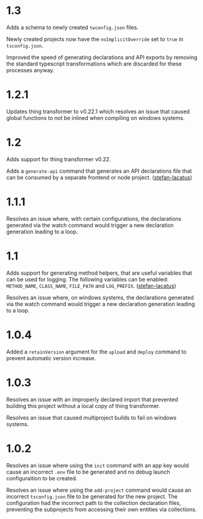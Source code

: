 # 1.3

Adds a schema to newly created `twconfig.json` files.

Newly created projects now have the `noImplicitOverride` set to `true` in `tsconfig.json`.

Improved the speed of generating declarations and API exports by removing the standard typescript transformations which are discarded for these processes anyway.

# 1.2.1

Updates thing transformer to v0.22.1 which resolves an issue that caused global functions to not be inlined when compiling on windows systems.

# 1.2

Adds support for thing transformer v0.22.

Adds a `generate-api` command that generates an API declarations file that can be consumed by a separate frontend or node project. ([stefan-lacatus](https://github.com/stefan-lacatus))

# 1.1.1

Resolves an issue where, with certain configurations, the declarations generated via the watch command would trigger a new declaration generation leading to a loop.

# 1.1

Adds support for generating method helpers, that are useful variables that can be used for logging. The following variables can be enabled: `METHOD_NAME`, `CLASS_NAME`, `FILE_PATH` and `LOG_PREFIX`. ([stefan-lacatus](https://github.com/stefan-lacatus))

Resolves an issue where, on windows systems, the declarations generated via the watch command would trigger a new declaration generation leading to a loop.

# 1.0.4

Added a `retainVersion` argument for the `upload` and `deploy` command to prevent automatic version increase.

# 1.0.3

Resolves an issue with an improperly declared import that prevented building this project without a local copy of thing transformer.

Resolves an issue that caused multiproject builds to fail on windows systems.

# 1.0.2

Resolves an issue where using the `init` command with an app key would cause an incorrect `.env` file to be generated and no debug launch configuraition to be created.

Resolves an issue where using the `add-project` command would cause an incorrect `tsconfig.json` file to be generated for the new project. The configuration had the incorrect path to the collection declaration files, preventing the subprojects from accessing their own entities via collections.